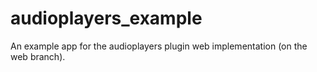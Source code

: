 # audioplayers_example

An example app for the audioplayers plugin web implementation (on the web branch).